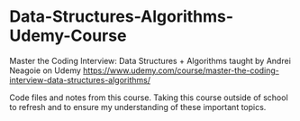 # Data-Structures-Algorithms-Udemy-Course
Master the Coding Interview: Data Structures + Algorithms taught by Andrei Neagoie on Udemy
https://www.udemy.com/course/master-the-coding-interview-data-structures-algorithms/

Code files and notes from this course.  Taking this course outside of school to refresh and to ensure my understanding of these important topics.

